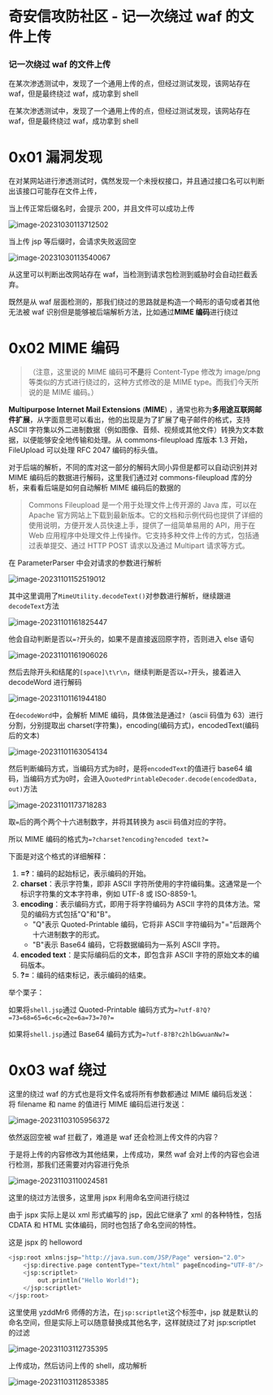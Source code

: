 

# 奇安信攻防社区 - 记一次绕过 waf 的文件上传

### 记一次绕过 waf 的文件上传

在某次渗透测试中，发现了一个通用上传的点，但经过测试发现，该网站存在 waf，但是最终绕过 waf，成功拿到 shell

在某次渗透测试中，发现了一个通用上传的点，但经过测试发现，该网站存在 waf，但是最终绕过 waf，成功拿到 shell

# 0x01 漏洞发现

在对某网站进行渗透测试时，偶然发现一个未授权接口，并且通过接口名可以判断出该接口可能存在文件上传，

当上传正常后缀名时，会提示 200，并且文件可以成功上传

![image-20231030113712502](assets/1700702229-11f0ded1c9a5c658dc1cdb88f7aae8a1.jpg)

当上传 jsp 等后缀时，会请求失败返回空

![image-20231030113540067](assets/1700702229-55cc28ef225d33b258e477f5bdd0e5ae.jpg)

从这里可以判断出改网站存在 waf，当检测到请求包检测到威胁时会自动拦截丢弃。

既然是从 waf 层面检测的，那我们绕过的思路就是构造一个畸形的语句或者其他无法被 waf 识别但是能够被后端解析方法，比如通过**MIME 编码**进行绕过

# 0x02 MIME 编码

> （注意，这里说的 MIME 编码可**不是**将 Content-Type 修改为 image/png 等类似的方式进行绕过的，这种方式修改的是 MIME type。而我们今天所说的是 MIME 编码。）

**Multipurpose Internet Mail Extensions** (**MIME**) ，通常也称为**多用途互联网邮件扩展**，从字面意思可以看出，他的出现是为了扩展了电子邮件的格式，支持 ASCII 字符集以外二进制数据（例如图像、音频、视频或其他文件）转换为文本数据，以便能够安全地传输和处理。从 commons-fileupload 库版本 1.3 开始，FileUpload 可以处理 RFC 2047 编码的标头值。

对于后端的解析，不同的库对这一部分的解码大同小异但是都可以自动识别并对 MIME 编码后的数据进行解码，这里我们通过对 commons-fileupload 库的分析，来看看后端是如何自动解析 MIME 编码后的数据的

> Commons Fileupload 是一个用于处理文件上传开源的 Java 库，可以在 Apache 官方网站上下载到最新版本。它的文档和示例代码也提供了详细的使用说明，方便开发人员快速上手，提供了一组简单易用的 API，用于在 Web 应用程序中处理文件上传操作。它支持多种文件上传的方式，包括通过表单提交、通过 HTTP POST 请求以及通过 Multipart 请求等方式。

在 ParameterParser 中会对请求的参数进行解析

![image-20231101152519012](assets/1700702229-83b808e533290270615d67f6f2b9e8e5.jpg)

其中这里调用了`MimeUtility.decodeText()`对参数进行解析，继续跟进`decodeText`方法

![image-20231101161825447](assets/1700702229-80647d57457066027d7830369eafd2ce.jpg)

他会自动判断是否以`=?`开头的，如果不是直接返回原字符，否则进入 else 语句

![image-20231101161906026](assets/1700702229-2e9fba553bc6158efb80f41c82c28029.jpg)

然后去除开头和结尾的`[space]\t\r\n`，继续判断是否以`=?`开头，接着进入 decodeWord 进行解码

![image-20231101161944180](assets/1700702229-c0f48e1d542e05584850b18fa7b38c3a.jpg)

在`decodeWord`中，会解析 MIME 编码，具体做法是通过`?`（ascii 码值为 63）进行分割，分别提取出 charset(字符集)，encoding(编码方式)，encodedText(编码后的文本)

![image-20231101163054134](assets/1700702229-bc24a006d6985e594bf8a1cda4bd7662.jpg)

然后判断编码方式，当编码方式为`B`时，是将`encodedText`的值进行 base64 编码，当编码方式为`Q`时，会进入`QuotedPrintableDecoder.decode(encodedData, out)`方法

![image-20231101173718283](assets/1700702229-26dc8c9361b0f1bd186a7ec6c68733fc.jpg)

取`=`后的两个两个十六进制数字，并将其转换为 ascii 码值对应的字符。

所以 MIME 编码的格式为`=?charset?encoding?encoded text?=`

下面是对这个格式的详细解释：

1.  **\=?**：编码的起始标记，表示编码的开始。
2.  **charset**：表示字符集，即非 ASCII 字符所使用的字符编码集。这通常是一个标识字符集的文本字符串，例如 UTF-8 或 ISO-8859-1。
3.  **encoding**：表示编码方式，即用于将字符编码为 ASCII 字符的具体方法。常见的编码方式包括"Q"和"B"。
    -   "Q"表示 Quoted-Printable 编码，它将非 ASCII 字符编码为"="后跟两个十六进制数字的形式。
    -   "B"表示 Base64 编码，它将数据编码为一系列 ASCII 字符。
4.  **encoded text**：是实际编码后的文本，即包含非 ASCII 字符的原始文本的编码版本。
5.  **?=**：编码的结束标记，表示编码的结束。

举个栗子：

如果将`shell.jsp`通过 Quoted-Printable 编码方式为`=?utf-8?Q?=73=68=65=6c=6c=2e=6a=73=70?=`

如果将`shell.jsp`通过 Base64 编码方式为`=?utf-8?B?c2hlbGwuanNw?=`

# 0x03 waf 绕过

这里的绕过 waf 的方式也是将文件名或将所有参数都通过 MIME 编码后发送：  
将 filename 和 name 的值进行 MIME 编码后进行发送：

![image-20231103105956372](assets/1700702229-223cc65f38fb8523f36bd694effd6a47.jpg)

依然返回空被 waf 拦截了，难道是 waf 还会检测上传文件的内容？

于是将上传的内容修改为其他结果，上传成功，果然 waf 会对上传的内容也会进行检测，那我们还需要对内容进行免杀

![image-20231103110024581](assets/1700702229-8a6b6c98d316f3bf09117339ee9d22e0.jpg)

这里的绕过方法很多，这里用 jspx 利用命名空间进行绕过

由于 jspx 实际上是以 xml 形式编写的 jsp，因此它继承了 xml 的各种特性，包括 CDATA 和 HTML 实体编码，同时也包括了命名空间的特性。

这是 jspx 的 helloword

```php
<jsp:root xmlns:jsp="http://java.sun.com/JSP/Page" version="2.0">
    <jsp:directive.page contentType="text/html" pageEncoding="UTF-8"/>
    <jsp:scriptlet>
        out.println("Hello World!");
    </jsp:scriptlet>
</jsp:root>
```

这里使用 yzddMr6 师傅的方法，在`jsp:scriptlet`这个标签中，jsp 就是默认的命名空间，但是实际上可以随意替换成其他名字，这样就绕过了对 jsp:scriptlet 的过滤

![image-20231103112735395](assets/1700702229-fd2212642d98b5756667e75ca2df3c61.jpg)

上传成功，然后访问上传的 shell，成功解析

![image-20231103112853385](assets/1700702229-705fc6b60dc78b3d7630630ef0cc6021.jpg)
